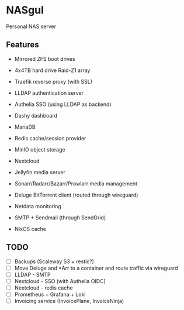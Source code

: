 # NASgul

Personal NAS server

## Features

- Mirrored ZFS boot drives

- 4x4TB hard drive Raid-Z1 array

- Traefik reverse proxy (with SSL)

- LLDAP authentication server

- Authelia SSO (using LLDAP as backend)

- Dashy dashboard

- MariaDB

- Redis cache/session provider

- MinIO object storage

- Nextcloud

- Jellyfin media server

- Sonarr/Radarr/Bazarr/Prowlarr media management

- Deluge BitTorrent client (routed through wireguard)

- Netdata monitoring

- SMTP + Sendmail (through SendGrid)

- NixOS cache

## TODO

- [ ] Backups (Scaleway S3 + restic?)
- [ ] Move Deluge and \*Arr to a container and route traffic via wireguard
- [ ] LLDAP - SMTP
- [ ] Nextcloud - SSO (with Authelia OIDC)
- [ ] Nextcloud - redis cache
- [ ] Prometheus + Grafana + Loki
- [ ] Invoicing service (InvoicePlane, InvoiceNinja)

